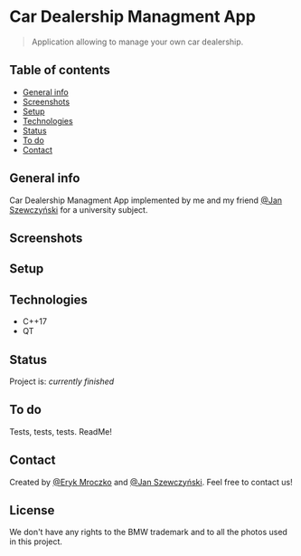 # Car Dealership Managment App 
> Application allowing to manage your own car dealership. 

## Table of contents
* [General info](#general-info)
* [Screenshots](#screenshots)
* [Setup](#setup)
* [Technologies](#technologies)
* [Status](#status)
* [To do](#todo)
* [Contact](#contact)

## General info
Car Dealership Managment App implemented by me and my friend [@Jan Szewczyński](https://github.com/lulek1410) for a university subject. 

## Screenshots



## Setup

## Technologies
* C++17
* QT

## Status
Project is: _currently finished_

## To do
Tests, tests, tests. 
ReadMe!

## Contact
Created by [@Eryk Mroczko](https://www.erykmroczko.pl/) and [@Jan Szewczyński](https://github.com/lulek1410).
Feel free to contact us!

## License
We don't have any rights to the BMW trademark and to all the photos used in this project. 
